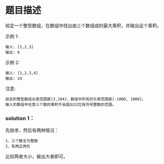 # 题目描述
给定一个整型数组，在数组中找出由三个数组成的最大乘积，并输出这个乘积。

示例 1:

    输入: [1,2,3]
    输出: 6
示例 2:
    
    输入: [1,2,3,4]
    输出: 24
注意:
    
    给定的整型数组长度范围是[3,104]，数组中所有的元素范围是[-1000, 1000]。
    输入的数组中任意三个数的乘积不会超出32位有符号整数的范围。

### solution 1：
先排序，然后有两种情况：
    
    1、三个数全为整数
    2、有两正两负
比较两者大小，输出大者即可。